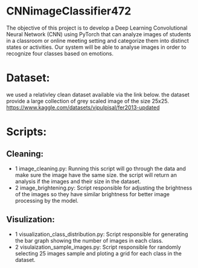 # CNNimageClassifier472
The objective of this project is to develop a Deep Learning Convolutional Neural Network (CNN)
using PyTorch that can analyze images of students in a classroom or online meeting setting and
categorize them into distinct states or activities. Our system will be able to analyse images in
order to recognize four classes based on emotions.

# Dataset:
we used a relativley clean dataset available via the link below. the dataset provide a large collection of grey scaled image of the size 25x25.
https://www.kaggle.com/datasets/vipulpisal/fer2013-updated

# Scripts:
## Cleaning: 
- 1 image_cleaning.py:
  Running this script will go through the data and make sure the image have the same size. the script will return an analysis if the images and their size in the dataset.
- 2 image_brightening.py: Script responsible for adjusting the brightness of the images so they have similar brightness for better image processing by the model.
## Visulization:
- 1 visualization_class_distribution.py:
  Script responsible for generating the bar graph showing the number of images in each class.
- 2 visulaization_sample_images.py:
  Script responsible for randomly selecting 25 images sample and ploting a grid for each class in the dataset.
